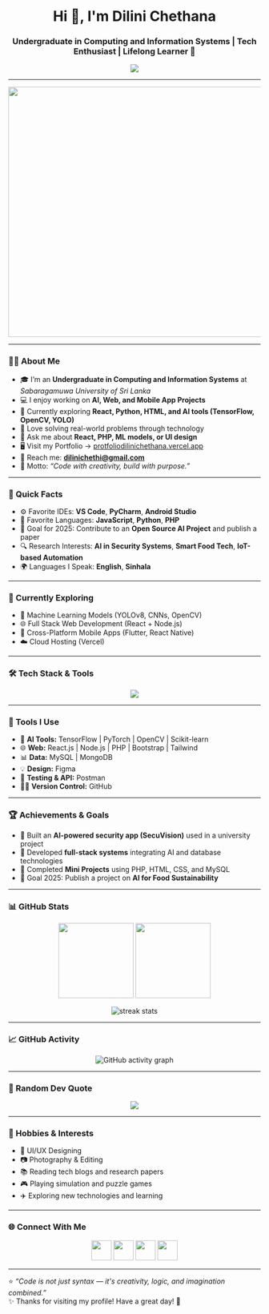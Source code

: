 <!-- Profile Header -->
<h1 align="center">Hi 👋, I'm Dilini Chethana</h1>
<h3 align="center">Undergraduate in Computing and Information Systems | Tech Enthusiast | Lifelong Learner 🚀</h3>

<p align="center">
  <img src="https://readme-typing-svg.herokuapp.com?font=Poppins&size=22&color=0E75B6&center=true&vCenter=true&width=700&lines=Welcome+to+my+GitHub+Profile!;Undergraduate+at+Sabaragamuwa+University+of+Sri+Lanka;AI+%7C+Web+%7C+Mobile+Developer;Passionate+about+Building+Innovative+Solutions+💡" />
</p>

---

<img align="center" width="1000" height="500" src="https://camo.githubusercontent.com/361449d715330d0cc1a1af6d72ed8be6744d8c3d9719a8b76836714194e3e419/68747470733a2f2f692e70696e696d672e636f6d2f6f726967696e616c732f65372f32362f63372f65373236633734616330383165656435306665656531343333643132633939382e676966"/>

---

### 👩‍💻 About Me

- 🎓 I’m an **Undergraduate in Computing and Information Systems** at *Sabaragamuwa University of Sri Lanka*  
- 💻 I enjoy working on **AI, Web, and Mobile App Projects**  
- 🌱 Currently exploring **React, Python, HTML, and AI tools (TensorFlow, OpenCV, YOLO)**  
- 🧠 Love solving real-world problems through technology  
- 💬 Ask me about **React, PHP, ML models, or UI design**  
- 🖥️ Visit my Portfolio → [protfoliodilinichethana.vercel.app](https://protfoliodilinichethana.vercel.app)  
- 📧 Reach me: **dilinichethi@gmail.com**  
- 💬 Motto: *“Code with creativity, build with purpose.”*

---

### 🧩 Quick Facts
- ⚙️ Favorite IDEs: **VS Code**, **PyCharm**, **Android Studio**  
- 🖤 Favorite Languages: **JavaScript**, **Python**, **PHP**  
- 🎯 Goal for 2025: Contribute to an **Open Source AI Project** and publish a paper  
- 🔍 Research Interests: **AI in Security Systems**, **Smart Food Tech**, **IoT-based Automation**  
- 🌍 Languages I Speak: **English**, **Sinhala**

---


### 🧠 Currently Exploring
- 🤖 Machine Learning Models (YOLOv8, CNNs, OpenCV)  
- 🌐 Full Stack Web Development (React + Node.js)  
- 📱 Cross-Platform Mobile Apps (Flutter, React Native)  
- ☁️ Cloud Hosting (Vercel)

---

### 🛠️ Tech Stack & Tools

<p align="center">
  <img src="https://skillicons.dev/icons?i=html,css,js,react,reactnative,flutter,python,php,java,nodejs,express,mysql,mongodb,git,github,figma,tensorflow,pytorch,opencv,postman,linux,vscode" />
</p>

---

### 🧰 Tools I Use
- 🧠 **AI Tools:** TensorFlow | PyTorch | OpenCV | Scikit-learn  
- 🌐 **Web:** React.js | Node.js | PHP | Bootstrap | Tailwind  
- 📊 **Data:** MySQL | MongoDB  
- 💡 **Design:** Figma 
- 🧾 **Testing & API:** Postman  
- 🧑‍💼 **Version Control:**  GitHub  

---

### 🏆 Achievements & Goals
- 🥇 Built an **AI-powered security app (SecuVision)** used in a university project  
- 🌟 Developed **full-stack systems** integrating AI and database technologies  
- 🧩 Completed **Mini Projects** using PHP, HTML, CSS, and MySQL  
- 🔭 Goal 2025: Publish a project on **AI for Food Sustainability**

---

### 📊 GitHub Stats

<p align="center">
  <img src="https://github-readme-stats.vercel.app/api?username=dilinichethana&show_icons=true&theme=tokyonight" height="150" />
  <img src="https://github-readme-stats.vercel.app/api/top-langs/?username=dilinichethana&layout=compact&theme=tokyonight" height="150" />
</p>

<p align="center">
  <img src="https://github-readme-streak-stats.herokuapp.com/?user=dilinichethana&theme=tokyonight" alt="streak stats" />
</p>

---

### 📈 GitHub Activity
<p align="center">
  <img src="https://github-readme-activity-graph.vercel.app/graph?username=dilinichethana&theme=tokyo-night" alt="GitHub activity graph" />
</p>

---

### 💬 Random Dev Quote
<p align="center">
  <img src="https://quotes-github-readme.vercel.app/api?type=horizontal&theme=tokyonight" />
</p>

---

### 🌟 Hobbies & Interests
- 🎨 UI/UX Designing  
- 📷 Photography & Editing  
- 📚 Reading tech blogs and research papers  
- 🎮 Playing simulation and puzzle games  
- ✈️ Exploring new technologies and learning  

---


### 🌐 Connect With Me
<p align="center">
  <a href="https://linkedin.com/in/dilini-chethana" target="_blank"><img src="https://skillicons.dev/icons?i=linkedin" height="40"/></a>
  <a href="mailto:dilinichethi@gmail.com" target="_blank"><img src="https://skillicons.dev/icons?i=gmail" height="40"/></a>
  <a href="https://protfoliodilinichethana.vercel.app/" target="_blank"><img src="https://skillicons.dev/icons?i=vercel" height="40"/></a>
  <a href="https://github.com/DiliniChethana" target="_blank"><img src="https://skillicons.dev/icons?i=github" height="40"/></a>
</p>

---

⭐ *“Code is not just syntax — it's creativity, logic, and imagination combined.”*  
✨ Thanks for visiting my profile! Have a great day! 🚀
